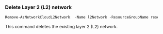 ### Delete Layer 2 (L2) network
```powershell
Remove-AzNetworkCloudL2Network  -Name l2Network -ResourceGroupName resourceGroupName
```

This command deletes the existing layer 2 (L2) network.
